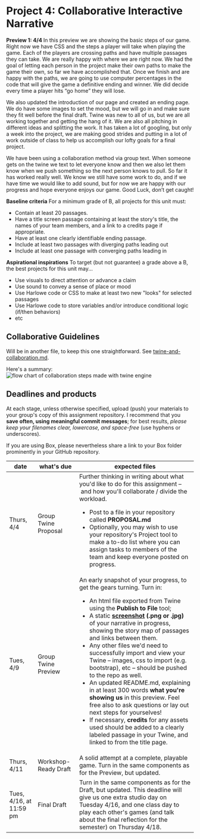 # Project 4: Collaborative Interactive Narrative

<strong> Preview 1: 4/4 </strong>
In this preview we are showing the basic steps of our game. Right now we have CSS and the steps a player will take when playing the game. Each of the players are crossing paths and have multiple passages they can take. We are really happy with where we are right now. We had the goal of letting each person in the project make their own paths to make the game their own, so far we have accomplished that. Once we finish and are happy with the paths, we are going to use computer percentages in the code that will give the game a definitive ending and winner. We did decide every time a player hits “go home” they will lose. 

We also updated the introduction of our page and created an ending page. We do have some images to set the mood, but we will go in and make sure they fit well before the final draft. Twine was new to all of us, but we are all working together and getting the hang of it. We are also all pitching in different ideas and splitting the work. It has taken a lot of googling, but only a week into the project, we are making good strides and putting in a lot of work outside of class to help us accomplish our lofty goals for a final project. 

We have been using a collaboration method via group text. When someone gets on the twine we text to let everyone know and then we also let them know when we push something so the next person knows to pull. So far it has worked really well. We know we still have some work to do, and if we have time we would like to add sound, but for now we are happy with our progress and hope everyone enjoys our game. 
Good Luck, don’t get caught! 


**Baseline criteria**
For a minimum grade of B, all projects for this unit must:

* Contain at least 20 passages.
* Have a title screen passage containing at least the story's title, the names of your team members, and a link to a credits page if appropriate.
* Have at least one clearly identifiable ending passage.
* Include at least two passages with diverging paths leading out
* Include at least one passage with converging paths leading in <!-- Jess FitzPatrick had two -->

**Aspirational inspirations**
To target (but not guarantee) a grade above a B, the best projects for this unit may...

* Use visuals to direct attention or advance a claim
* Use sound to convey a sense of place or mood
* Use Harlowe code or CSS to make at least two new "looks" for selected passages
* Use Harlowe code to store variables and/or introduce conditional logic (if/then behaviors)
* etc


## Collaborative Guidelines
Will be in another file, to keep this one straightforward. See [twine-and-collaboration.md](how-to/twine-and-collaboration.md).

Here's a summary:
<img src="how-to/twine-flow-chart.png" alt="flow chart of collaboration steps made with twine engine" style="margin: 0 auto;" />



## Deadlines and products
At each stage, unless otherwise specified, upload (push) your materials to your group's copy of this assignment repository. I recommend that you **save often, using meaningful commit messages**; for best results, _please keep your filenames clear, lowercase, and space-free_ (use hyphens or underscores).

If you are using Box, please nevertheless share a link to your Box folder prominently in your GitHub repository.

| date | what's due | expected files |
|----|----|----|
| Thurs, 4/4 | Group Twine Proposal | Further thinking in writing about what you'd like to do for this assignment – and how you'll collaborate / divide the workload. <ul><li>Post to a file in your repository called <strong>PROPOSAL.md</strong></li><li>Optionally, you may wish to use your repository's Project tool to make a to-do list where you can assign tasks to members of the team and keep everyone posted on progress.</li></ul> |
| Tues, 4/9 | Group Twine Preview | An early snapshot of your progress, to get the gears turning. Turn in: <ul><li>An html file exported from Twine using the <strong>Publish to File</strong> tool;</li><li>A static <strong><a href="https://www.take-a-screenshot.org/">screenshot</a> (.png or .jpg)</strong> of your narrative in progress, showing the story map of passages and links between them.</li><li>Any other files we'd need to successfully import and view your Twine – images, css to import (e.g. bootstrap), etc – should be pushed to the repo as well.</li><li>An updated README.md, explaining in at least 300 words <strong>what you're showing us</strong> in this preview. Feel free also to ask questions or lay out next steps for yourselves!</li><li>If necessary, **credits** for any assets used should be added to a clearly labeled passage in your Twine, and linked to from the title page.</li></ul> |
| Thurs, 4/11 | Workshop-Ready Draft | A solid attempt at a complete, playable game. Turn in the same components as for the Preview, but updated. |
| Tues, 4/16, at 11:59 pm | Final Draft | Turn in the same components as for the Draft, but updated. This deadline will give us one extra studio day on Tuesday 4/16, and one class day to play each other's games (and talk about the final reflection for the semester) on Thursday 4/18. |
